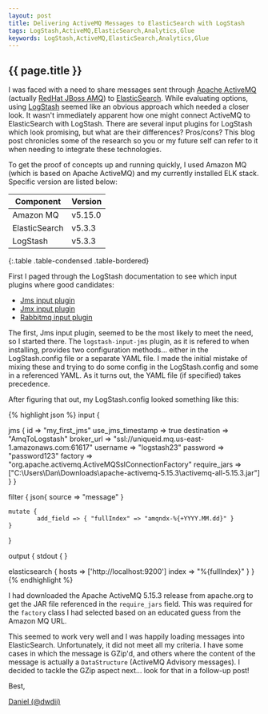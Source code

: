 ```yaml
---
layout: post
title: Delivering ActiveMQ Messages to ElasticSearch with LogStash
tags: LogStash,ActiveMQ,ElasticSearch,Analytics,Glue
keywords: LogStash,ActiveMQ,ElasticSearch,Analytics,Glue
---
```

{{ page.title }}
----------------
I was faced with a need to share messages sent through [Apache ActiveMQ](http://activemq.apache.org/) 
(actually [RedHat JBoss AMQ](https://www.redhat.com/en/technologies/jboss-middleware/amq)) 
to [ElasticSearch](https://www.elastic.co/products/elasticsearch). While evaluating options, 
using [LogStash](https://www.elastic.co/products/logstash) seemed like an obvious approach which 
needed a closer look. It wasn't immediately apparent how one might connect ActiveMQ to ElasticSearch 
with LogStash. There are several input plugins for LogStash which look promising, but what are their
differences? Pros/cons? This blog post chronicles some of the research so you or my future self can 
refer to it when needing to integrate these technologies. 

To get the proof of concepts up and running quickly, I used Amazon MQ (which is based on Apache ActiveMQ) and my
currently installed ELK stack. Specific version are listed below:


| Component     | Version |
|---------------|---------|
| Amazon MQ     | v5.15.0 |
| ElasticSearch | v5.3.3  |
| LogStash      | v5.3.3  |
{:.table .table-condensed .table-bordered}

First I paged through the LogStash documentation to see which input plugins where good candidates:

* [Jms input plugin](https://www.elastic.co/guide/en/logstash/current/plugins-inputs-jms.html)
* [Jmx input plugin](https://www.elastic.co/guide/en/logstash/current/plugins-inputs-jmx.html)
* [Rabbitmq input plugin](https://www.elastic.co/guide/en/logstash/current/plugins-inputs-rabbitmq.html)

The first, Jms input plugin, seemed to be the most likely to meet the need, so I started there. The `logstash-input-jms` plugin,
as it is refered to when installing, provides two configuration methods... either in the LogStash.config file or a separate YAML file.
I made the initial mistake of mixing these and trying to do some config in the LogStash.config and some in a referenced YAML. As it turns out, 
the YAML file (if specified) takes precedence.

After figuring that out, my LogStash.config looked something like this:

{% highlight json %}
input {

  jms {
        id => "my_first_jms"
		use_jms_timestamp => true
		destination => "AmqToLogstash"
		broker_url => "ssl://uniqueid.mq.us-east-1.amazonaws.com:61617"
		username => "logstash23"
		password => "password123"
		factory => "org.apache.activemq.ActiveMQSslConnectionFactory"
		require_jars => ["C:\Users\Dan\Downloads\apache-activemq-5.15.3\activemq-all-5.15.3.jar"]
	}
}

filter {
	json{
			source => "message"
	}
	
	mutate {
    		add_field => { "fullIndex" => "amqndx-%{+YYYY.MM.dd}" }
	}

}

output {
  stdout { }

  elasticsearch {
	hosts => ['http://localhost:9200']
	index => "%{fullIndex}"
  }
}
{% endhighlight %}

I had downloaded the Apache ActiveMQ 5.15.3 release from apache.org to get the JAR file referenced in the `require_jars` field. 
This was required for the `factory` class I had selected based on an educated guess from the Amazon MQ URL.

This seemed to work very well and I was happily loading messages into ElasticSearch. Unfortunately, it did not meet all my criteria. 
I have some cases in which the message is GZip'd, and others where the content of the message is actually 
a `DataStructure` (ActiveMQ Advisory messages). I decided to tackle the GZip aspect next... look for that in a follow-up post!

Best,

[Daniel (@dwdii)](http://twitter.com/dwdii)
